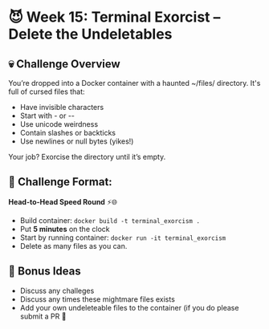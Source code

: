 # 😈 Week 15: Terminal Exorcist – Delete the Undeletables

## 💀 Challenge Overview  
You’re dropped into a Docker container with a haunted ~/files/ directory. It's full of cursed files that:

- Have invisible characters
- Start with - or --
- Use unicode weirdness
- Contain slashes or backticks
- Use newlines or null bytes (yikes!)

Your job? Exorcise the directory until it’s empty.

## 🏁 Challenge Format:  
**Head-to-Head Speed Round** ⚡🌐  
- Build container:  `docker build -t terminal_exorcism .`
- Put **5 minutes** on the clock
- Start by running  container:  `docker run -it terminal_exorcism`
- Delete as many files as you can. 

## 🎯 Bonus Ideas
- Discuss any challeges
- Discuss any times these mightmare files exists
- Add your own undeleteable files to the container (if you do please submit a PR 👊 


